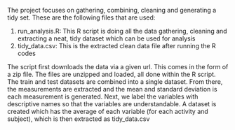 The project focuses on gathering, combining, cleaning and generating a tidy set. These are the following files that are used:
1. run_analysis.R: This R script is doing all the data gathering, cleaning and extracting a neat, tidy dataset which can be used for analysis
2. tidy_data.csv: This is the extracted clean data file after running the R codes

The script first downloads the data via a given url. This comes in the form of a zip file. The files are unzipped and loaded, all done within the R script. 
The train and test datasets are combined into a single dataset. From there, the measurements are extracted and the mean and standard deviation is each measurement is generated.
Next, we label the variables with descriptive names so that the variables are understandable. 
A dataset is created which has the average of each variable (for each activity and subject), which is then extracted as tidy_data.csv
